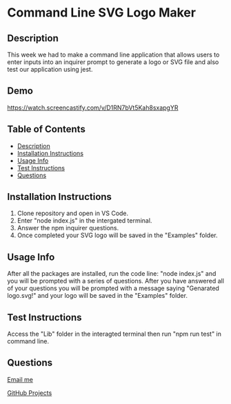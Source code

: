 # Command Line SVG Logo Maker


  ## Description 
  This week we had to make a command line application that allows users to enter inputs into an inquirer prompt to generate a logo or SVG file and also test our application using jest.

  ## Demo 
 https://watch.screencastify.com/v/D1RN7bVt5Kah8sxapgYR


  ## Table of Contents
  * [Description](#description)
  * [Installation Instructions](#installation-instructions)
  * [Usage Info](#usage-info)
  * [Test Instructions](#test-instructions)
  * [Questions](#questions)


  ## Installation Instructions
  1. Clone repository and open in VS Code.
  2. Enter "node index.js" in the intergated terminal.
  3. Answer the npm inquirer questions.
  4. Once completed your SVG logo will be saved in the "Examples" folder.


  ## Usage Info
  After all the packages are installed, run the code line: "node index.js" and you will be prompted with a series of questions. After you have answered all of your questions you will be prompted with a message saying "Genarated logo.svg!" and your logo will be saved in the "Examples" folder.


  ## Test Instructions
  Access the "Lib" folder in the interagted terminal then run "npm run test" in command line.


  ## Questions
 [Email me](mailto:efrenleal19@gmail.com)

 [GitHub Projects](https://www.github.com/Efren96)